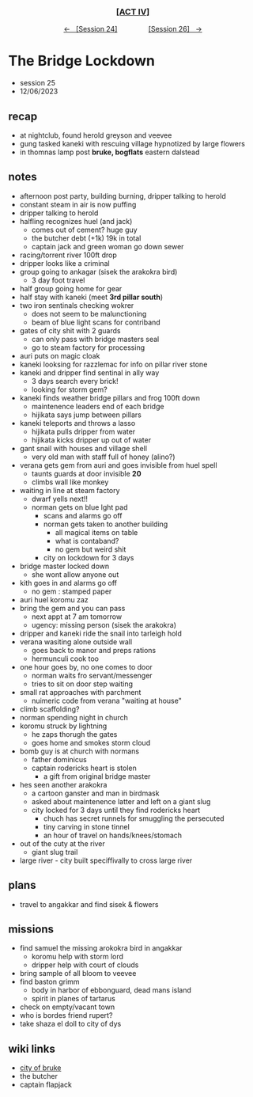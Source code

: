 <div align="center">
  <h3 align="center"><a href="https://github.com/h-griffin/dnd-notes/blob/main/grimmhaus/act-II" >[ACT IV]</a></h3>
  <p align="center">
    <a href="https://github.com/h-griffin/dnd-notes/blob/main/grimmhaus/act-IV/23-11-29.md" >&larr; &nbsp; [Session 24]</a>
    &nbsp;&nbsp;&nbsp;&nbsp;&nbsp;&nbsp;&nbsp;&nbsp;&nbsp;&nbsp;&nbsp;&nbsp;&nbsp;&nbsp;
    <a href="https://github.com/h-griffin/dnd-notes/blob/main/grimmhaus/act-IV/23-12-13.md" >[Session 26] &nbsp; &rarr;</a>
  </p>
</div>

# The Bridge Lockdown
- session 25
- 12/06/2023

## recap
- at nightclub, found herold greyson and veevee
- gung tasked kaneki with rescuing village hypnotized by large flowers
- in thomnas lamp post **bruke, bogflats** eastern dalstead

## notes
- afternoon post party, building burning, dripper talking to herold
- constant steam in air is now puffing
- dripper talking to herold
- halfling recognizes huel (and jack)
    - comes out of cement? huge guy
    - the butcher debt (+1k) 19k in total
    - captain jack and green woman go down sewer
- racing/torrent river 100ft drop
- dripper looks like a criminal
- group going to ankagar (sisek the arakokra bird)
    - 3 day foot travel
- half group going home for gear
- half stay with kaneki (meet **3rd pillar south**)
- two iron sentinals checking wokrer
    - does not seem to be malunctioning
    - beam of blue light scans for contriband
- gates of city shit with 2 guards
    - can only pass with bridge masters seal
    - go to steam factory for processing
- auri puts on magic cloak
- kaneki looksing for razzlemac for info on pillar river stone
- kaneki and dripper find sentinal in ally way
    - 3 days search every brick!
    - looking for storm gem?
- kaneki finds weather bridge pillars and frog 100ft down
    - maintenence leaders end of each bridge
    - hijikata says jump between pillars
- kaneki teleports and throws a lasso
    - hijikata pulls dripper from water
    - hijikata kicks dripper up out of water
- gant snail with houses and village shell
    - very old man with staff full of honey (alino?)
- verana gets gem from auri and goes invisible from huel spell
    - taunts guards at door invisible **20**
    - climbs wall like monkey
- waiting in line at steam factory
    - dwarf yells next!!
    - norman gets on blue lght pad
        - scans and alarms go off
        - norman gets taken to another building
            - all magical items on table
            - what is contaband?
            - no gem but weird shit
        - city on lockdown for 3 days
- bridge master locked down
    - she wont allow anyone out
- kith goes in and alarms go off
    - no gem : stamped paper
- auri huel koromu zaz
- bring the gem and you can pass
    - next appt at 7 am tomorrow
    - ugency: missing person (sisek the arakokra)
- dripper and kaneki ride the snail into tarleigh hold
- verana wasiting alone outside wall
    - goes back to manor and preps rations
    - hermunculi cook too
- one hour goes by, no one comes to door
    - norman waits fro servant/messenger
    - tries to sit on door step waiting
- small rat approaches with parchment
    - nuimeric code from verana "waiting at house"
- climb scaffolding?
- norman spending night in church
- koromu struck by lightning
    - he zaps thorugh the gates
    - goes home and smokes storm cloud
- bomb guy is at church with normans
    - father dominicus
    - captain rodericks heart is stolen
        - a gift from original bridge master
- hes seen another arakokra
    - a cartoon ganster and man in birdmask
    - asked about maintenence latter and left on a giant slug
    - city locked for 3 days until they find rodericks heart
        - chuch has secret runnels for smuggling the persecuted
        - tiny carving in stone tinnel
        - an hour of travel on hands/knees/stomach
- out of the cuty at the river
    - giant slug trail
- large river - city built speciffivally to cross large river

## plans
- travel to angakkar and find sisek & flowers

## missions
- find samuel the missing arokokra bird in angakkar
    - koromu help with storm lord
    - dripper help with court of clouds
- bring sample of all bloom to veevee
- find baston grimm
    - body in harbor of ebbonguard, dead mans island
    - spirit in planes of tartarus
- check on empty/vacant town
- who is bordes friend rupert?
- take shaza el doll to city of dys

## wiki links
- [city of bruke](../lore.md#city-of-bruke-the-bogflats-eastern-dalstead)
- the butcher
- captain flapjack
